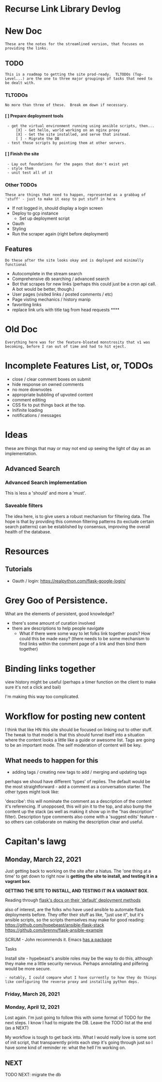 # Recurse Link Library Devlog

# New Doc

	These are the notes for the streamlined version, that focuses on providing the links.
	
## TODO

	This is a roadmap to getting the site prod-ready.  TLTODOs (Top-Level...) are the one to three major groupings of tasks that need to be dealt with.
	
### TLTODOs

	No more than three of these.  Break em down if necessary.

#### [ ] Prepare deployment tools
	 - get the virtual environment running using ansible scripts, then...
		 [X] - Get hello, world working on an nginx proxy
		 [X] - Get the site installed, and serve that instead.
		 [ ] - Migrate the DB
	 - test those scripts by pointing them at other servers.

#### [ ] Finish the site
	 - Lay out foundations for the pages that don't exist yet
	 - style them
	 - unit test all of it
	 
### Other TODOs

	These are things that need to happen, represented as a grabbag of 'stuff' - just to make it easy to put stuff in here	
	
 - If not logged in, should display a login screen
 - Deploy to gcp instance
   - Set up deployment script
 - Oauth
 - Styling
 - Run the scraper again (right before deployment)


## Features

	Do these after the site looks okay and is deployed and minimally functional

 - Autocomplete in the stream search
 - Comprehensive db searching / advanced search
 - Bot that scrapes for new links (perhaps this could just be a cron api call.  A bot would be better, though.)
 - User pages (visited links / posted comments / etc)
 - Page visting mechanics /  history manip
 - favoriting links
 - replace link urls with title tag from head requests ****

# Old Doc 

	Everything here was for the feature-bloated monstrosity that v1 was becoming, before I ran out of time and had to hit eject.

# Incomplete Features List, or, TODOs

- close / clear comment boxes on submit
- hide response on owned comments
- no more downvotes
- appropriate bubbling of upvoted content
- comment editing
- CSS fix to put things back at the top.
- Inifinite loading
- notifications / messages

# Ideas

these are things that may or may not end up seeing the light of day as an implementation.

## Advanced Search

### Advanced Search implementation

This is less a 'should' and more a 'must'.  

### Saveable filters

The idea here, is to give users a robust mechanism for filtering data.  The hope is that by providing this common filtering patterns (to exclude certain search patterns) can be established by consensus, improving the overall health of the database.

# Resources

## Tutorials

 - Oauth / login: https://realpython.com/flask-google-login/


# Grey Goo of Persistence.

What are the elements of persistent, good knowledge?

 - there's some amount of curation involved
 - there are descriptions to help people navigate
   - What if there were some way to let folks link together posts? How could this be made easy? (there needs to be some mechanism to find links within the comment page of a link and then bind them together)
   
   
# Binding links together

view history might be useful (perhaps a timer function on the client to make sure it's not a click and bail)

I'm making this way too complicated.

# Workflow for posting new content

I think that like HN this site should be focused on linking out to other stuff.  The tweak to that model is that this should funnel itself into a situation where the content looks a little like a guide or awesome list.  Tags are going to be an important mode.  The self moderation of content will be key.

## What needs to happen for this

- adding tags / creating new tags to add / merging and updating tags

perhaps we shoud have different 'types' of replies.  The default would be the most straightforward - add a comment as a conversation starter.  The other types might look like:

'describe': this will nominate the comment as a description of the content it's referencing.  If unopposed, this will pin it to the top, and also bump the content up the stack (as well as making it show up in the "has description" filter).  Description type comments also come with a 'suggest edits' feature - so others can collaborate on making the description clear and useful.

# Capitan's lawg

## Monday, March 22, 2021

Just getting back to working on the site after a hiatus.  The 'one thing at a time' to get down to right now is __getting the site to install, and testing it in a vagrant box__.

__GETTING THE SITE TO INSTALL, AND TESTING IT IN A VAGRANT BOX__.

Reading through [flask's docs on their 'default' deployment methods](https://flask.palletsprojects.com/en/1.1.x/deploying/)

also of interest, are the folks who have used ansible to automate flask deployments before.  They offer their stuff as like, "just use it", but it's ansible scripts, so the scripts themselves may make for good reading:
https://github.com/hypebeast/ansible-flask-stack
https://github.com/brennv/flask-ansible-example

SCRUM - John recommends it.  Emacs [has a package](https://melpa.org/#/org-scrum)

Tasks

Install site
	- hypebeast's ansible roles may be the way to do this, although they make me a little security nervous.  Perhaps annotating and pilfering would be more secure.  
	
	- notably, I could compare what I have currently to how they do things like configuring the reverse proxy and installing python deps.

### Friday, March 26, 2021

### Monday, April 12, 2021

Lost again.  I'm just going to follow this with some format of TODO for the next steps.  I know I had to migrate the DB.  Leave the TODO list at the end (as a NEXT)

My workflow is tough to get back into. What I would really love is some sort of init script, that transparently prints each step it's going through just so I have some kind of reminder re: what the hell I'm working on.



NEXT
---------------
TODO NEXT: migrate the db
